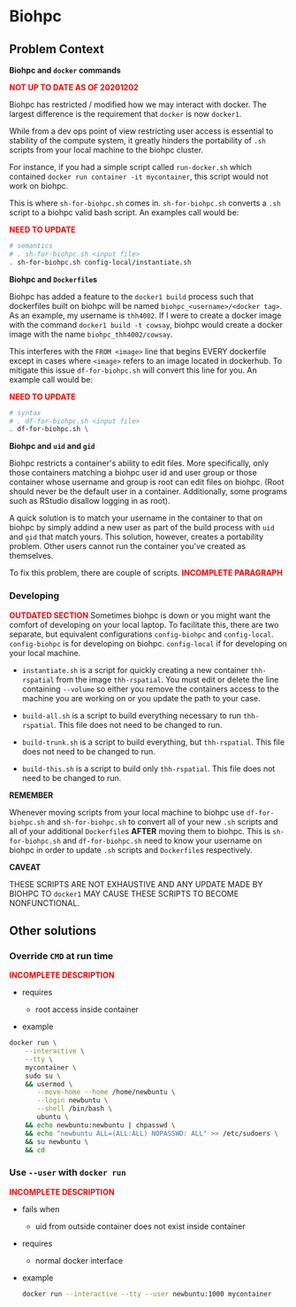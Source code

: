 # Biohpc #

## Problem Context ##

**Biohpc and `docker` commands**

<span style="color:red;font-weight:bold">NOT UP TO DATE AS OF 20201202</span>

Biohpc has restricted / modified how we may interact with docker. 
The largest difference is the requirement that `docker` is now 
`docker1`. 

While from a dev ops point of view restricting user access is essential
to stability of the compute system, it greatly hinders the portability
of `.sh` scripts from your local machine to the biohpc cluster. 

For instance, if you had a simple script called `run-docker.sh` which
contained `docker run container -it mycontainer`, this script would
not work on biohpc.

This is where `sh-for-biohpc.sh` comes in. `sh-for-biohpc.sh` converts a
`.sh` script to a biohpc valid bash script. An examples call would be:

<span style="color:red;font-weight:bold">NEED TO UPDATE</span>

```sh
# semantics
# . sh-for-biohpc.sh <input file>
. sh-for-biohpc.sh config-local/instantiate.sh 
```

**Biohpc and `Dockerfile`s**

Biohpc has added a feature to the `docker1 build` process such that
dockerfiles built on biohpc will be named `biohpc_<username>/<docker tag>`.
As an example, my username is `thh4002`. If I were to create a docker
image with the command `docker1 build -t cowsay`, biohpc would create
a docker image with the name `biohpc_thh4002/cowsay`. 

This interferes with the `FROM <image>` line that begins EVERY 
dockerfile except in cases where `<image>` refers to an image 
located in dockerhub. To mitigate this issue `df-for-biohpc.sh`
will convert this line for you. An example call would be:

<span style="color:red;font-weight:bold">NEED TO UPDATE</span>

```sh
# syntax
# . df-for-biohpc.sh <input file> 
. df-for-biohpc.sh \
```

**Biohpc and `uid` and `gid`**

Biohpc restricts a container's ability to edit files. More specifically,
only those containers matching a biohpc user id and user group or
those container whose username and group is root can edit files on 
biohpc. (Root should never be the default user in a container. 
Additionally, some programs such as RStudio disallow logging in as
root).

A quick solution is to match your username in the container 
to that on biohpc by simply addind a new user as part of the 
build process with `uid` and `gid` that match yours. This solution, 
however, creates a portability problem. Other users cannot run
the container you've created as themselves. 

To fix this problem, there are couple of scripts. 
<span style="color:red;font-weight:bold">INCOMPLETE PARAGRAPH</span>

### Developing

<span style="color:red;font-weight:bold">OUTDATED SECTION</span>
Sometimes biohpc is down or you might want the comfort of 
developing on your local laptop. To facilitate this, there are two
separate, but equivalent configurations `config-biohpc` and 
`config-local`. `config-biohpc` is for developing on
biohpc. `config-local` if for developing on your local
machine. 

- `instantiate.sh` is a script for quickly creating a new container
`thh-rspatial` from the image `thh-rspatial`. You must edit or delete
the line containing `--volume` so either you remove the containers
access to the machine you are working on or you update the path to 
your case.

- `build-all.sh` is a script to build everything necessary to 
run `thh-rspatial`. This file does not need to be changed to run.

- `build-trunk.sh` is a script to build everything, but `thh-rspatial`.
This file does not need to be changed to run.

- `build-this.sh` is a script to build only `thh-rspatial`. 
This file does not need to be changed to run.

**REMEMBER**

Whenever moving scripts from your local machine to biohpc 
use `df-for-biohpc.sh` and `sh-for-biohpc.sh` to convert all of 
your new `.sh` scripts and all of your additional `Dockerfile`s
**AFTER** moving them to biohpc. This is  `sh-for-biohpc.sh`
and `df-for-biohpc.sh` need to know your username on biohpc
in order to update `.sh` scripts and `Dockerfile`s respectively.

**CAVEAT** 

THESE SCRIPTS ARE NOT EXHAUSTIVE AND ANY UPDATE MADE BY BIOHPC TO
`docker1` MAY CAUSE THESE SCRIPTS TO BECOME NONFUNCTIONAL.

## Other solutions ##

### Override `CMD` at run time ###

<span style="color:red;font-weight:bold">INCOMPLETE DESCRIPTION</span>
- requires
  - root access inside container

- example
```sh
docker run \
	--interactive \
	--tty \
	mycontainer \
	sudo su \
    && usermod \
	   --move-home --home /home/newbuntu \
	   --login newbuntu \
	   --shell /bin/bash \
	   ubuntu \
    && echo newbuntu:newbuntu | chpasswd \
    && echo "newbuntu ALL=(ALL:ALL) NOPASSWD: ALL" >> /etc/sudoers \
    && su newbuntu \
    && cd
```

### Use `--user` with `docker run` ###

<span style="color:red;font-weight:bold">INCOMPLETE DESCRIPTION</span>

- fails when
  - uid from outside container does not exist inside container

- requires
  - normal docker interface
  
- example
  ```sh
  docker run --interactive --tty --user newbuntu:1000 mycontainer 
  ```
